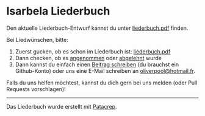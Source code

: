 Isarbela Liederbuch
===================

Den aktuelle Liederbuch-Entwurf kannst du unter [liederbuch.pdf](https://github.com/oliverpool/isarbela/raw/isarbela/akkordenbuch.pdf) finden.

Bei Liedwünschen, bitte:

1. Zuerst gucken, ob es schon im Liederbuch ist: [liederbuch.pdf](https://github.com/oliverpool/isarbela/raw/isarbela/akkordenbuch.pdf)
2. Dann checken, ob es [angenommen](https://github.com/oliverpool/isarbela/issues?utf8=%E2%9C%93&q=label%3AAngenommen+) oder [abgelehnt](https://github.com/oliverpool/isarbela/issues?utf8=%E2%9C%93&q=label%3AAbgelehnt+) wurde
4. Dann kannst du einfach einen [Beitrag schreiben](https://github.com/oliverpool/isarbela/issues/new) (du brauchst ein Github-Konto) oder uns eine E-Mail schreiben an oliverpool@hotmail.fr.

Falls du uns helfen möchtest, kannst du dich gern bei uns melden (oder Pull Requests vorschlagen)!

---

Das Liederbuch wurde erstellt mit [Patacrep](https://github.com/patacrep/patacrep).
